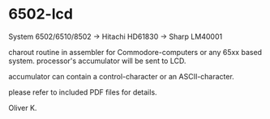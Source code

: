 # 6502-lcd

System 6502/6510/8502 -> Hitachi HD61830 -> Sharp LM40001

charout routine in assembler for Commodore-computers or any 65xx based system.
processor's accumulator will be sent to LCD.

accumulator can contain a control-character or an ASCII-character.

please refer to included PDF files for details.

Oliver K.


